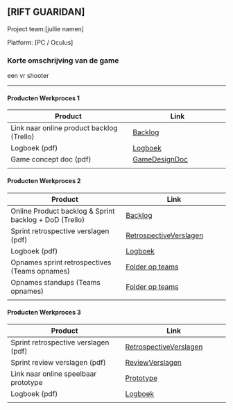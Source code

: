 ## [RIFT GUARIDAN]
Project team:[jullie namen]

Platform:
[PC / Oculus]

### Korte omschrijving van de game
een vr shooter

---
#### Producten Werkproces 1
| Product  | Link |
| ------ |  ------ |
| Link naar online product backlog (Trello) | [Backlog]
| Logboek (pdf)                             | [Logboek]
| Game concept doc (pdf)                    | [GameDesignDoc]
|<img width=500/>|<img width=300/>|
   
#### Producten Werkproces 2
| Product  | Link |
| ------ |  ------ |
| Online Product backlog & Sprint backlog + DoD (Trello)    | [Backlog]
| Sprint retrospective verslagen (pdf)                      | [RetrospectiveVerslagen]
| Logboek (pdf)                                             | [Logboek]
| Opnames sprint retrospectives (Teams opnames)             | [Folder op teams]
| Opnames standups (Teams opnames)                          | [Folder op teams]
|<img width=500/>|<img width=300/>|
   
#### Producten Werkproces 3
| Product  | Link |
| ------ |  ------ |
| Sprint retrospective verslagen (pdf)  | [RetrospectiveVerslagen]
| Sprint review verslagen (pdf)         | [ReviewVerslagen]
| Link naar online speelbaar prototype  | [Prototype]
| Logboek (pdf)                         | [Logboek]
|<img width=500/>|<img width=300/>|

   [Backlog]: <https://unreal-academy.codecks.io/decks>
   [Logboek]: <https://github.com/FlorianBruijn/agp_FlorianBruijn/blob/master/producten/logboek.pdf>
   [GameDesignDoc]: <https://github.com/FlorianBruijn/agp_FlorianBruijn/blob/master/producten/GameDesignDoc.pdf>
   [RetrospectiveVerslagen]: <https://github.com/FlorianBruijn/agp_FlorianBruijn/blob/master/producten/RetrospectiveVerslagen.pdf>
   [ReviewVerslagen]: <https://github.com/FlorianBruijn/agp_FlorianBruijn/blob/master/producten/ReviewVerslagen.pdf>
   [Prototype]: <https://www.mijnmytheprototype.nl>
   [Folder op teams]: <https://www.linknaarmijnfolderopteams.nl>
   
